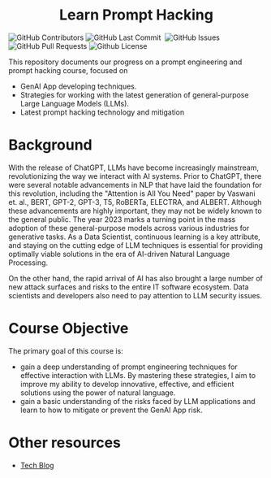<p align="center">

<h1 align="center">Learn Prompt Hacking</h1>

<p align="center">
<p>
<img alt="GitHub Contributors" src="https://img.shields.io/github/contributors/TrustAI-laboratory/Learn-Prompt-Hacking" />
<img alt="GitHub Last Commit" src="https://img.shields.io/github/last-commit/TrustAI-laboratory/Learn-Prompt-Hacking" />
<img alt="" src="https://img.shields.io/github/repo-size/TrustAI-laboratory/Learn-Prompt-Hacking" />
<!--<img alt="Downloads" src="https://static.pepy.tech/badge/Learn-Prompt-Hacking" />-->
<img alt="GitHub Issues" src="https://img.shields.io/github/issues/TrustAI-laboratory/Learn-Prompt-Hacking" />
<img alt="GitHub Pull Requests" src="https://img.shields.io/github/issues-pr/TrustAI-laboratory/Learn-Prompt-Hacking" />
<img alt="Github License" src="https://img.shields.io/github/license/TrustAI-laboratory/Learn-Prompt-Hacking" />
</p>

This repository documents our progress on a prompt engineering and prompt hacking course, focused on 
* GenAI App developing techniques.
* Strategies for working with the latest generation of general-purpose Large Language Models (LLMs).
* Latest prompt hacking technology and mitigation

# Background
With the release of ChatGPT, LLMs have become increasingly mainstream, revolutionizing the way we interact with AI systems. Prior to ChatGPT, there were several notable advancements in NLP that have laid the foundation for this revolution, including the "Attention is All You Need" paper by Vaswani et. al., BERT, GPT-2, GPT-3, T5, RoBERTa, ELECTRA, and ALBERT. Although these advancements are highly important, they may not be widely known to the general public. The year 2023 marks a turning point in the mass adoption of these general-purpose models across various industries for generative tasks. As a Data Scientist, continuous learning is a key attribute, and staying on the cutting edge of LLM techniques is essential for providing optimally viable solutions in the era of AI-driven Natural Language Processing.

On the other hand, the rapid arrival of AI has also brought a large number of new attack surfaces and risks to the entire IT software ecosystem. Data scientists and developers also need to pay attention to LLM security issues.


# Course Objective
The primary goal of this course is:
* gain a deep understanding of prompt engineering techniques for effective interaction with LLMs. By mastering these strategies, I aim to improve my ability to develop innovative, effective, and efficient solutions using the power of natural language.
* gain a basic understanding of the risks faced by LLM applications and learn to how to mitigate or prevent the GenAI App risk.

# Other resources
* [Tech Blog](https://securaize.substack.com/)
